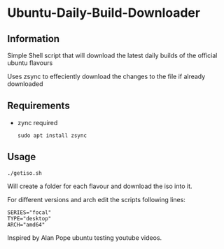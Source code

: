 # Ubuntu-Daily-Build-Downloader

## Information

Simple Shell script that will download the latest daily builds of the official ubuntu flavours

Uses zsync to effeciently download the changes to the file if already downloaded

## Requirements

 - zync required
 
    ```sudo apt install zsync```


## Usage

```./getiso.sh```

Will create a folder for each flavour and download the iso into it.


For different versions and arch edit the scripts following lines:
```
SERIES="focal"
TYPE="desktop"
ARCH="amd64"
```

Inspired by Alan Pope ubuntu testing youtube videos.
